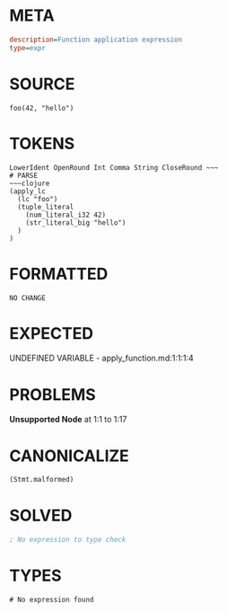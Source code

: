 # META
~~~ini
description=Function application expression
type=expr
~~~
# SOURCE
~~~roc
foo(42, "hello")
~~~
# TOKENS
~~~text
LowerIdent OpenRound Int Comma String CloseRound ~~~
# PARSE
~~~clojure
(apply_lc
  (lc "foo")
  (tuple_literal
    (num_literal_i32 42)
    (str_literal_big "hello")
  )
)
~~~
# FORMATTED
~~~roc
NO CHANGE
~~~
# EXPECTED
UNDEFINED VARIABLE - apply_function.md:1:1:1:4
# PROBLEMS
**Unsupported Node**
at 1:1 to 1:17

# CANONICALIZE
~~~clojure
(Stmt.malformed)
~~~
# SOLVED
~~~clojure
; No expression to type check
~~~
# TYPES
~~~roc
# No expression found
~~~
